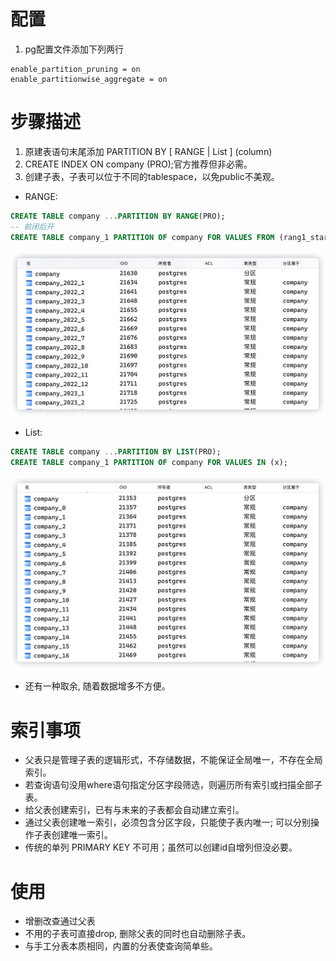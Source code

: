 # 配置

1. pg配置文件添加下列两行<br>

```
enable_partition_pruning = on
enable_partitionwise_aggregate = on
```

# 步骤描述

1. 原建表语句末尾添加 PARTITION BY [ RANGE | List ] (column)
2. CREATE INDEX ON company (PRO);官方推荐但非必需。
3. 创建子表，子表可以位于不同的tablespace，以免public不美观。

* RANGE:<br>

```sql
CREATE TABLE company ...PARTITION BY RANGE(PRO);
-- 前闭后开
CREATE TABLE company_1 PARTITION OF company FOR VALUES FROM (rang1_start) TO (rang1_stop);
```
![](./range.png)

* List:<br>

```sql
CREATE TABLE company ...PARTITION BY LIST(PRO);
CREATE TABLE company_1 PARTITION OF company FOR VALUES IN (x);
```
![](./list.png)

* 还有一种取余, 随着数据增多不方便。

# 索引事项

* 父表只是管理子表的逻辑形式，不存储数据，不能保证全局唯一，不存在全局索引。
* 若查询语句没用where语句指定分区字段筛选，则遍历所有索引或扫描全部子表。
* 给父表创建索引，已有与未来的子表都会自动建立索引。
* 通过父表创建唯一索引，必须包含分区字段，只能使子表内唯一; 可以分别操作子表创建唯一索引。
* 传统的单列 PRIMARY KEY 不可用；虽然可以创建id自增列但没必要。

# 使用

* 增删改查通过父表
* 不用的子表可直接drop, 删除父表的同时也自动删除子表。
* 与手工分表本质相同，内置的分表使查询简单些。
